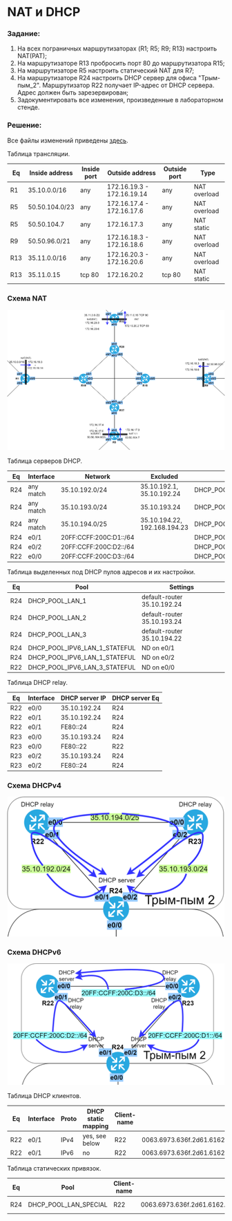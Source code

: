 # NAT и DHCP

###  Задание:

1. На всех пограничных маршрутизаторах (R1; R5; R9; R13) настроить NAT(PAT);
2. На маршрутизаторе R13 пробросить порт 80 до маршрутизатора R15;
3. На маршрутизаторе R5 настроить статический NAT для R7;
4. На маршрутизаторе R24 настроить DHCP сервер для офиса "Трым-пым_2". Маршрутизатор R22 получает IP-адрес от DHCP сервера. Адрес должен быть зарезервирован;
5. Задокументировать все изменения, произведенные в лабораторном стенде.



###  Решение:

  Все файлы изменений приведены [здесь](configs/).

  Таблица трансляции.

| Eq  | Inside address | Inside port | Outside address | Outside port | Type |
|-----|----------------|-------------|-----------------|--------------|------|
| R1  | 35.10.0.0/16 | any | 172.16.19.3 - 172.16.19.14 | any | NAT overload |
| R5  | 50.50.104.0/23 | any | 172.16.17.4 - 172.16.17.6 | any | NAT overload |
| R5  | 50.50.104.7 | any | 172.16.17.3 | any | NAT static |
| R9  | 50.50.96.0/21 | any | 172.16.18.3 - 172.16.18.6 | any | NAT overload |
| R13 | 35.11.0.0/16 | any | 172.16.20.3 - 172.16.20.6 | any | NAT overload |
| R13 | 35.11.0.15 | tcp 80 | 172.16.20.2 | tcp 80 | NAT static |

###  Схема NAT

![](nat.png)


  Таблица серверов DHCP.

| Eq  | Interface | Network | Excluded | Pool |
|-----|------|---------|----------|------|
| R24 | any match  | 35.10.192.0/24 | 35.10.192.1, 35.10.192.24 | DHCP_POOL_LAN_1 |
| R24 | any match  | 35.10.193.0/24 | 35.10.193.24 | DHCP_POOL_LAN_2 |
| R24 | any match  | 35.10.194.0/25 | 35.10.194.22, 192.168.194.23 | DHCP_POOL_LAN_3 |
| R24 | e0/1 | 20FF:CCFF:200C:D1::/64 | | DHCP_POOL_IPV6_LAN_1_STATEFUL |
| R24 | e0/2 | 20FF:CCFF:200C:D2::/64 | | DHCP_POOL_IPV6_LAN_2_STATEFUL |
| R22 | e0/0 | 20FF:CCFF:200C:D3::/64 | | DHCP_POOL_IPV6_LAN_3_STATEFUL |


  Таблица выделенных под DHCP пулов адресов и их настройки.

| Eq  | Pool            | Settings |
|-----|-----------------|----------|
| R24 | DHCP_POOL_LAN_1 | default-router 35.10.192.24 |
| R24 | DHCP_POOL_LAN_2 | default-router 35.10.193.24 |
| R24 | DHCP_POOL_LAN_3 | default-router 35.10.194.22 |
| R24 | DHCP_POOL_IPV6_LAN_1_STATEFUL | ND on e0/1 |
| R24 | DHCP_POOL_IPV6_LAN_1_STATEFUL | ND on e0/2 |
| R22 | DHCP_POOL_IPV6_LAN_3_STATEFUL | ND on e0/0 |


  Таблица DHCP relay.

| Eq  | Interface | DHCP server IP | DHCP server Eq |
|-----|-----------|---------------|--------------|
| R22 | e0/0 | 35.10.192.24 | R24 |
| R22 | e0/1 | 35.10.192.24 | R24 |
| R22 | e0/1 | FE80::24 | R24 |
| R23 | e0/0 | 35.10.193.24 | R24 |
| R23 | e0/0 | FE80::22 | R22 |
| R23 | e0/2 | 35.10.193.24 | R24 |
| R23 | e0/2 | FE80::24 | R24 |

###  Схема DHCPv4

![](dhcpv4.png)


###  Схема DHCPv6

![](dhcpv6.png)


  Таблица DHCP клиентов.

| Eq  | Interface | Proto | DHCP static mapping | Client-name | Client-ID |
|-----|-----------|-------|---------------------|-------------|-----------|
| R22 | e0/1 | IPv4 | yes, see below | R22 | 0063.6973.636f.2d61.6162.622e.6363.3031.2e36.3031.302d.4574.302f.31 |
| R22 | e0/1 | IPv6 | no | R22 | 0063.6973.636f.2d61.6162.622e.6363.3031.2e36.3031.302d.4574.302f.31 |


  Таблица статических привязок.

| Eq  | Pool | Client-name | Client-ID | Settings |
|-----|------|-------------|-----------|----------|
| R24 | DHCP_POOL_LAN_SPECIAL | R22 | 0063.6973.636f.2d61.6162.622e.6363.3031.2e36.3031.302d.4574.302f.31 | host 35.10.192.22 |
